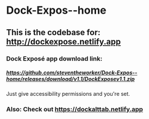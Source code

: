 # Dock-Expos--home

## This is the codebase for: http://dockexpose.netlify.app

### Dock Exposé app download link:
##### https://github.com/steventheworker/Dock-Expos--home/releases/download/v1.1/DockExposev1.1.zip

Just give accessibility permissions and you're set.


### Also: Check out https://dockalttab.netlify.app
